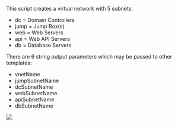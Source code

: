 This script creates a virtual network with 5 subnets: 
+ dc = Domain Controllers
+ jump = Jump Box(s)
+ web = Web Servers
+ api = Web API Servers
+ db = Database Servers

There are 6 string output parameters which may be passed to other templates:

+ vnetName
+ jumpSubnetName
+ dcSubnetName
+ webSubnetName
+ apiSubnetName
+ dbSubnetName


<a href="https://portal.azure.com/#create/Microsoft.Template/uri/https%3A%2F%2Fraw.githubusercontent.com%2Fapulliam%2FModularARM%2Fmaster%2Fvnet%2Fvnet.json" target="_blank">
     <img src="http://azuredeploy.net/deploybutton.png"/>
</a>